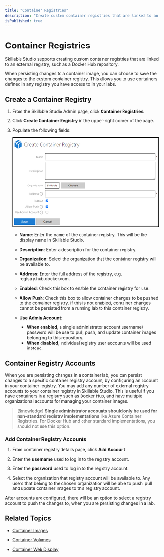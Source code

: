 ```yaml
---
title: "Container Registries"
description: "Create custom container registries that are linked to an external registry. "
isPublished: true
---
```


# Container Registries

Skillable Studio supports creating custom container registries that are linked to an external registry, such as a Docker Hub repository. 

When persisting changes to a container image, you can choose to save the changes to the custom container registry. This allows you to use containers defined in any registry you have access to in your labs.

## Create a Container Registry

1. From the Skillable Studio Admin page, click **Container Registries**.

1. Click **Create Container Registry** in the upper-right corner of the page. 

1. Populate the following fields:

    ![](images/create-container-registry.png)

    - **Name**: Enter the name of the container registry. This will be the display  name in Skillable Studio. 

    - **Description**: Enter a description for the container registry. 

    - **Organization**: Select the organization that the container registry will be     available to. 

    - **Address**: Enter the full address of the registry, e.g. registry.hub.docker.com.
    - **Enabled**: Check this box to enable the container registry for use. 

    - **Allow Push**: Check this box to allow container changes to be pushed to the    container registry. If this is not enabled, container changes cannot be persisted   from a running lab to this container registry. 

    - **Use Admin Account**: 
    
        - **When enabled**, a single administrator account username/ password will be use to pull, push, and update container images belonging to this repository. 
        - **When disabled**, individual registry user accounts will be used instead.

## Container Registry Accounts

When you are persisting changes in a container lab, you can persist changes to a specific container registry account, by configuring an account in your container registry. You may add any number of external registry accounts to your container registry in Skillable Studio. This is useful if you have containers in a registry such as Docker Hub, and have multiple organizational accounts for managing your container images.

>[!knowledge] **Single administrator accounts should only be used for non-standard registry implementations** like Azure Container Registries. For Docker Hub and other standard implementations, you should not use this option.

### Add Container Registry Accounts

1. From container registry details page, click **Add Account**

1. Enter the **username** used to log in to the registry account. 

1. Enter the **password** used to log in to the registry account. 

1. Select the organization that registry account will be available to. Any users that belong to the chosen organization will be able to push, pull and update container images to this registry account. 

After accounts are configured, there will be an option to select a registry account to push the changes to, when you are persisting changes in a lab.

## Related Topics 

- [Container Images](container-images.md)

- [Container Volumes](container-volumes.md)

- [Container Web Display](container-web-display.md)

